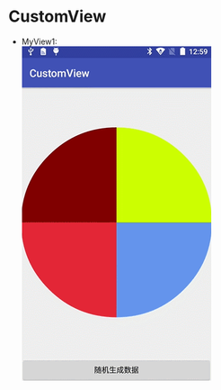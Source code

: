 # CustomView
* MyView1: </br>
![view1](https://github.com/weiyashuai123/CustomView/blob/master/gifImage/View1.gif "MyView1")  
